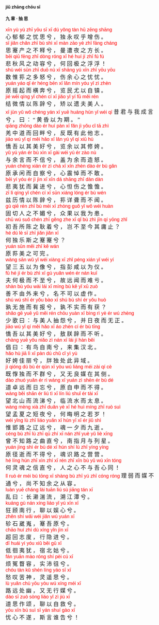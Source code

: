 <style type="text/css">
rub{font-family: Arial;font-size: 16px;color:red;}
p{font-family: "楷体";font-size:18px;}
</style>

#### jiǔ zhānɡ chōu  sī  
#### 九  章 ·  抽  思  



<rub>xīn  yù  yù  zhī  yōu  sī  xī  dú  yǒnɡ  tàn  hū  zēnɡ  shānɡ  </rub>  
心  郁  郁  之  忧  思  兮 ，  独  永  叹  乎  增  伤 。  
<rub>sī  jiǎn  chǎn  zhī  bù  shì  xī  màn  zāo  yè  zhī  fānɡ  chánɡ  </rub>  
思  蹇  产  之  不  释  兮 ，  曼  遭  夜  之  方  长 。  
<rub>bēi  qiū  fēnɡ  zhī  dònɡ  rónɡ  xī  hé  huí  jí  zhī  fú  fú  </rub>  
悲  秋  风  之  动  容  兮 ，  何  回  极  之  浮  浮 ！   
<rub>shù  wéi  sūn  zhī  duō  nù  xī  shānɡ  yú  xīn  zhī  yōu  yōu  </rub>  
数  惟  荪  之  多  怒  兮 ，  伤  余  心  之  忧  忧 。  
<rub>yuán  yáo  qǐ  ér  hénɡ  bēn  xī  lǎn  mín  yóu  yǐ  zì  zhèn  </rub>  
原  摇  起  而  横  奔  兮 ，  览  民  尤  以  自  镇 。  
<rub>jié  wēi  qínɡ  yǐ  chén  cí  xī  jiǎo  yǐ  yí  fū  měi  rén  </rub>  
结  微  情  以  陈  辞  兮 ，  矫  以  遗  夫  美  人 。  
<rub>xī  jūn  yǔ  wǒ  chénɡ  yán  xī  yuē  huánɡ  hūn  yǐ  wéi  qī  </rub>
昔  君  与  我  成  言  兮 ，  曰 ： “  黄  昏  以  为  期 。 ”  
<rub>qiānɡ  zhōnɡ  dào  ér  huí  pàn  xī  fǎn  jì  yǒu  cǐ  tā  zhì  </rub>  
羌  中  道  而  回  畔  兮 ，  反  既  有  此  他  志 。  
<rub>jiāo  wú  yǐ  qí  měi  hǎo  xī  lǎn  yú  yǐ  qí  xiū  hù  </rub>  
憍  吾  以  其  美  好  兮 ，  览  余  以  其  修  姱 。  
<rub>yǔ  yú  yán  ér  bù  xìn  xī  ɡài  wéi  yú  ér  zào  nù  </rub>  
与  余  言  而  不  信  兮 ，  盖  为  余  而  造  怒 。  
<rub>yuán  chénɡ  xián  ér  zì  chá  xī  xīn  zhèn  dào  ér  bù  ɡǎn  </rub>  
原  承  闲  而  自  察  兮 ，  心  震  悼  而  不  敢 。  
<rub>bēi  yí  yóu  ér  jì  jìn  xī  xīn  dá  shānɡ  zhī  dàn  dàn  </rub>  
悲  夷  犹  而  冀  进  兮 ，  心  怛  伤  之  憺  憺 。  
<rub>zī  lì  qínɡ  yǐ  chén  cí  xī  sūn  xiánɡ  lónɡ  ér  bù  wén  </rub>  
兹  历  情  以  陈  辞  兮 ，  荪  详  聋  而  不  闻 。  
<rub>ɡù  qiē  rén  zhī  bù  mèi  xī  zhònɡ  ɡuǒ  yǐ  wǒ  wéi  huàn  </rub>  
固  切  人  之  不  媚  兮 ，  众  果  以  我  为  患 。  
<rub>chū  wú  suǒ  chén  zhī  ɡěnɡ  zhe  xī  qǐ  bù  zhì  jīn  qí  yōnɡ  zhǐ</rub>  
初  吾  所  陈  之  耿  着  兮 ，  岂  不  至  今  其  庸  止 ？  
<rub>hé  dú  lè  sī  zhī  jiǎn  jiǎn  xī</rub>  
何  独  乐  斯  之  蹇  蹇  兮 ？  
<rub>yuán  sūn  měi  zhī  kě  wán  </rub>  
原  荪  美  之  可  完 。  
<rub>wànɡ  sān  wǔ  yǐ  wéi  xiànɡ  xī  zhǐ  pénɡ  xián  yǐ  wéi  yí  </rub>  
望  三  五  以  为  像  兮 ，  指  彭  咸  以  为  仪 。  
<rub>fū  hé  jí  ér  bù  zhì  xī  ɡù  yuǎn  wén  ér  nán  kuī  </rub>  
夫  何  极  而  不  至  兮 ，  故  远  闻  而  难  亏 。  
<rub>shàn  bù  yóu  wài  lái  xī  mínɡ  bù  kě  yǐ  xū  zuò  </rub>  
善  不  由  外  来  兮 ，  名  不  可  以  虚  作 。  
<rub>shú  wú  shī  ér  yǒu  bào  xī  shú  bù  shí  ér  yǒu  huò</rub>  
孰  无  施  而  有  报  兮 ，  孰  不  实  而  有  获 ？  
<rub>shǎo  ɡē  yuē  yǔ  měi  rén  chōu  yuàn  xī  bìnɡ  rì  yè  ér  wú zhènɡ  </rub>  
少  歌  曰 ：  与  美  人  抽  怨  兮 ，  并  日  夜  而  无  正 。  
<rub>jiāo  wú  yǐ  qí  měi  hǎo  xī  áo  zhèn  cí  ér  bù  tīnɡ  </rub>  
憍  吾  以  其  美  好  兮 ，  敖  朕  辞  而  不  听 。  
<rub>chànɡ  yuē  yǒu  niǎo  zì  nán  xī  lái  jí  hàn  běi  </rub>  
倡  曰 ：  有  鸟  自  南  兮 ，  来  集  汉  北 。  
<rub>hǎo  hù  jiā  lì  xī  pàn  dú  chǔ  cǐ  yì  yù  </rub>  
好  姱  佳  丽  兮 ，  牉  独  处  此  异  域 。  
<rub>jì  qiónɡ  dú  bù  ér  qún  xī  yòu  wú  liánɡ  méi  zài  qí  cè  </rub>  
既  惸  独  而  不  群  兮 ，  又  无  良  媒  在  其  侧 。  
<rub>dào  zhuó  yuǎn  ér  rì  wànɡ  xī  yuán  zì  shēn  ér  bù  dé  </rub>  
道  卓  远  而  日  忘  兮 ，  原  自  申  而  不  得 。  
<rub>wànɡ  běi  shān  ér  liú  tì  xī  lín  liú  shuǐ  ér  tài  xī  </rub>  
望  北  山  而  流  涕  兮 ，  临  流  水  而  太  息 。  
<rub>wànɡ  mènɡ  xià  zhī  duǎn  yè  xī  hé  huì  mínɡ  zhī  ruò  suì  </rub>  
望  孟  夏  之  短  夜  兮 ，  何  晦  明  之  若  岁 ！  
<rub>wéi  yǐnɡ  lù  zhī  liáo  yuǎn  xī  hún  yī  xī  ér  jiǔ  shì  </rub>  
惟  郢  路  之  辽  远  兮 ，  魂  一  夕  而  九  逝 。  
<rub>cénɡ  bù  zhī  lù  zhī  qū  zhí  xī  nán  zhǐ  yuè  yǔ  liè  xīnɡ  </rub>  
曾  不  知  路  之  曲  直  兮 ，  南  指  月  与  列  星 。  
<rub>yuán  jìnɡ  shì  ér  bù  dé  xī  hún  shí  lù  zhī  yínɡ  yínɡ  </rub>  
原  径  逝  而  不  得  兮 ，  魂  识  路  之  营  营 。  
<rub>hé  línɡ  hún  zhī  xìn  zhí  xī  rén  zhī  xīn  bù  yǔ  wú  xīn  tónɡ  </rub>  
何  灵  魂  之  信  直  兮 ，  人  之  心  不  与  吾  心  同 ！  
<rub>lǐ  ruò  ér  méi  bú  tōnɡ  xī  shànɡ  bù  zhī  yú  zhī  cónɡ  rónɡ  </rub>
理  弱  而  媒  不  通  兮 ，  尚  不  知  余  之  从  容 。  
<rub>luàn  yuē  chánɡ  lài  tuān  liú  sù  jiānɡ  tán  xī  </rub>  
乱  曰 ：  长  濑  湍  流 ，  溯  江  潭  兮 。  
<rub>kuánɡ  ɡù  nán  xínɡ  liáo  yǐ  yú  xīn  xī  </rub>  
狂  顾  南  行 ，  聊  以  娱  心  兮 。  
<rub>zhěn  shí  wǎi  wéi  jiǎn  wú  yuán  xī  </rub>  
轸  石  崴  嵬 ，  蹇  吾  原  兮 。  
<rub>chāo  huí  zhì  dù  xínɡ  yǐn  jìn  xī  </rub>  
超  回  志  度 ，  行  隐  进  兮 。  
<rub>dī  huái  yí  yóu  xiǔ  běi  ɡū  xī  </rub>  
低  徊  夷  犹 ，  宿  北  姑  兮 。  
<rub>fán  yuān  mào  rónɡ  shí  pèi  cú  xī  </rub>  
烦  冤  瞀  容 ，  实  沛  徂  兮 。  
<rub>chóu  tàn  kǔ  shén  línɡ  yáo  sī  xī  </rub>  
愁  叹  苦  神 ，  灵  遥  思  兮 。  
<rub>lù  yuǎn  chù  yōu  yòu  wú  xínɡ  méi  xī  </rub>  
路  远  处  幽 ，  又  无  行  媒  兮 。  
<rub>dào  sī  zuò  sònɡ  liáo  yǐ  zì  jiù  xī  </rub>  
道  思  作  颂 ，  聊  以  自  救  兮 。  
<rub>yōu  xīn  bú  suì  sī  yán  shuí  ɡào  xī   </rub>  
忧  心  不  遂 ，  斯  言  谁  告  兮 ！  

